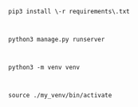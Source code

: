 
      pip3 install \-r requirements\.txt



      python3 manage.py runserver

      

      python3 -m venv venv

      

      source ./my_venv/bin/activate

